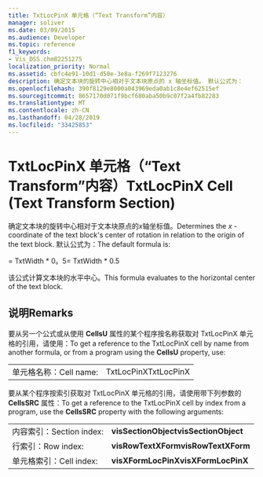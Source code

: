 ```yaml
---
title: TxtLocPinX 单元格（“Text Transform”内容）
manager: soliver
ms.date: 03/09/2015
ms.audience: Developer
ms.topic: reference
f1_keywords:
- Vis_DSS.chm82251275
localization_priority: Normal
ms.assetid: cbfc4e91-10d1-d50e-3e8a-f269f7123276
description: 确定文本块的旋转中心相对于文本块原点的 x 轴坐标值。 默认公式为：
ms.openlocfilehash: 390f8129e8000a043969eda0ab1c8e4ef62515ef
ms.sourcegitcommit: 8657170d071f9bcf680aba50b9c07f2a4fb82283
ms.translationtype: MT
ms.contentlocale: zh-CN
ms.lasthandoff: 04/28/2019
ms.locfileid: "33425853"
---
```

# <a name="txtlocpinx-cell-text-transform-section"></a><span data-ttu-id="a5281-104">TxtLocPinX 单元格（“Text Transform”内容）</span><span class="sxs-lookup"><span data-stu-id="a5281-104">TxtLocPinX Cell (Text Transform Section)</span></span>

<span data-ttu-id="a5281-105">确定文本块的旋转中心相对于文本块原点的*x*轴坐标值。</span><span class="sxs-lookup"><span data-stu-id="a5281-105">Determines the  *x*  -coordinate of the text block's center of rotation in relation to the origin of the text block.</span></span> <span data-ttu-id="a5281-106">默认公式为：</span><span class="sxs-lookup"><span data-stu-id="a5281-106">The default formula is:</span></span> 
  
<span data-ttu-id="a5281-107">= TxtWidth \* 0。5</span><span class="sxs-lookup"><span data-stu-id="a5281-107">= TxtWidth \* 0.5</span></span>
  
<span data-ttu-id="a5281-108">该公式计算文本块的水平中心。</span><span class="sxs-lookup"><span data-stu-id="a5281-108">This formula evaluates to the horizontal center of the text block.</span></span>
  
## <a name="remarks"></a><span data-ttu-id="a5281-109">说明</span><span class="sxs-lookup"><span data-stu-id="a5281-109">Remarks</span></span>

<span data-ttu-id="a5281-110">要从另一个公式或从使用 **CellsU** 属性的某个程序按名称获取对 TxtLocPinX 单元格的引用，请使用：</span><span class="sxs-lookup"><span data-stu-id="a5281-110">To get a reference to the TxtLocPinX cell by name from another formula, or from a program using the **CellsU** property, use:</span></span> 
  
|||
|:-----|:-----|
| <span data-ttu-id="a5281-111">单元格名称：</span><span class="sxs-lookup"><span data-stu-id="a5281-111">Cell name:</span></span>  <br/> | <span data-ttu-id="a5281-112">TxtLocPinX</span><span class="sxs-lookup"><span data-stu-id="a5281-112">TxtLocPinX</span></span>  <br/> |
   
<span data-ttu-id="a5281-113">要从某个程序按索引获取对 TxtLocPinX 单元格的引用，请使用带下列参数的 **CellsSRC** 属性：</span><span class="sxs-lookup"><span data-stu-id="a5281-113">To get a reference to the TxtLocPinX cell by index from a program, use the **CellsSRC** property with the following arguments:</span></span> 
  
|||
|:-----|:-----|
| <span data-ttu-id="a5281-114">内容索引：</span><span class="sxs-lookup"><span data-stu-id="a5281-114">Section index:</span></span>  <br/> |<span data-ttu-id="a5281-115">**visSectionObject**</span><span class="sxs-lookup"><span data-stu-id="a5281-115">**visSectionObject**</span></span> <br/> |
| <span data-ttu-id="a5281-116">行索引：</span><span class="sxs-lookup"><span data-stu-id="a5281-116">Row index:</span></span>  <br/> |<span data-ttu-id="a5281-117">**visRowTextXForm**</span><span class="sxs-lookup"><span data-stu-id="a5281-117">**visRowTextXForm**</span></span> <br/> |
| <span data-ttu-id="a5281-118">单元格索引：</span><span class="sxs-lookup"><span data-stu-id="a5281-118">Cell index:</span></span>  <br/> |<span data-ttu-id="a5281-119">**visXFormLocPinX**</span><span class="sxs-lookup"><span data-stu-id="a5281-119">**visXFormLocPinX**</span></span> <br/> |
   

